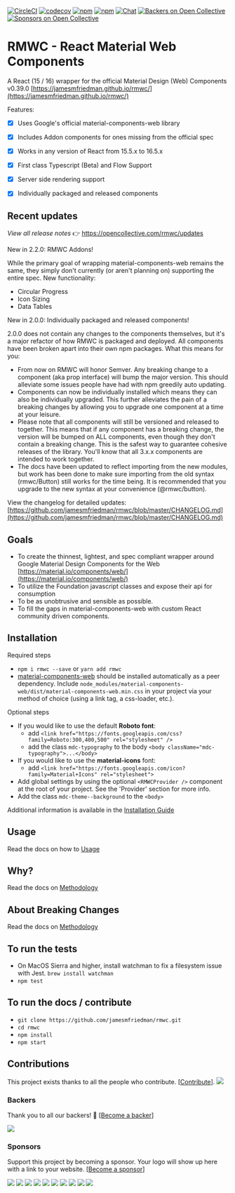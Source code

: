 [![CircleCI](https://circleci.com/gh/jamesmfriedman/rmwc/tree/master.svg?style=shield)](https://circleci.com/gh/jamesmfriedman/rmwc/tree/master)
[![codecov](https://codecov.io/gh/jamesmfriedman/rmwc/branch/master/graph/badge.svg)](https://codecov.io/gh/jamesmfriedman/rmwc)
[![npm](https://img.shields.io/npm/v/rmwc.svg)](https://www.npmjs.com/package/rmwc)
[![npm](https://img.shields.io/npm/l/rmwc.svg)](https://github.com/jamesmfriedman/rmwc/blob/master/LICENSE)
[![Chat](https://img.shields.io/discord/490680848979591168.svg)](https://discord.gg/4BSUxCW)
[![Backers on Open Collective](https://opencollective.com/rmwc/backers/badge.svg)](#backers) 
[![Sponsors on Open Collective](https://opencollective.com/rmwc/sponsors/badge.svg)](#sponsors) 

# RMWC - React Material Web Components

A React (15 / 16) wrapper for the official Material Design (Web) Components v0.39.0
[https://jamesmfriedman.github.io/rmwc/](https://jamesmfriedman.github.io/rmwc/)

Features:

* [x] Uses Google's official material-components-web library
* [x] Includes Addon components for ones missing from the official spec
* [x] Works in any version of React from 15.5.x to 16.5.x
* [x] First class Typescript (Beta) and Flow Support
* [x] Server side rendering support
* [x] Individually packaged and released components


## Recent updates

*View all release notes* 👉 https://opencollective.com/rmwc/updates

New in 2.2.0: RMWC Addons!

While the primary goal of wrapping material-components-web remains the same, they simply don't currently (or aren't planning on) supporting the entire spec. New functionality:

- Circular Progress
- Icon Sizing
- Data Tables

New in 2.0.0: Individually packaged and released components!

2.0.0 does not contain any changes to the components themselves, but it's a major refactor of how RMWC is packaged and deployed. All components have been broken apart into their own npm packages. What this means for you:

- From now on RMWC will honor Semver. Any breaking change to a component (aka prop interface) will bump the major version. This should alleviate some issues people have had with npm greedily auto updating.
- Components can now be individually installed which means they can also be individually upgraded. This further alleviates the pain of a breaking changes by allowing you to upgrade one component at a time at your leisure. 
- Please note that all components will still be versioned and released to together. This means that if any component has a breaking change, the version will be bumped on ALL components, even though they don't contain a breaking change. This is the safest way to guarantee cohesive releases of the library. You'll know that all 3.x.x components are intended to work together.
- The docs have been updated to reflect importing from the new modules, but work has been done to make sure importing from the old syntax (rmwc/Button) still works for the time being. It is recommended that you upgrade to the new syntax at your convenience (@rmwc/button).

View the changelog for detailed updates: [https://github.com/jamesmfriedman/rmwc/blob/master/CHANGELOG.md](https://github.com/jamesmfriedman/rmwc/blob/master/CHANGELOG.md)

## Goals

* To create the thinnest, lightest, and spec compliant wrapper around Google
  Material Design Components for the Web
  [https://material.io/components/web/](https://material.io/components/web/)
* To utilize the Foundation javascript classes and expose their api for
  consumption
* To be as unobtrusive and sensible as possible.
* To fill the gaps in material-components-web with custom React community driven components.

## Installation

Required steps

* `npm i rmwc --save` or `yarn add rmwc`
* [material-components-web](https://github.com/material-components/material-components-web) should be installed automatically as a peer dependency. Include `node_modules/material-components-web/dist/material-components-web.min.css` in your project via your method of choice (using a link tag, a css-loader, etc.).

Optional steps

* If you would like to use the default **Roboto font**:
  * add `<link href="https://fonts.googleapis.com/css?family=Roboto:300,400,500" rel="stylesheet" />`
  * add the class `mdc-typography` to the body `<body className="mdc-typography">...</body>`
* If you would like to use the **material-icons** font:
  * add `<link href="https://fonts.googleapis.com/icon?family=Material+Icons" rel="stylesheet">`
* Add global settings by using the optional `<RMWCProvider />` component at the root of your project. See the 'Provider' section for more info.
* Add the class `mdc-theme--background` to the `<body>`

Additional information is available in the [Installation Guide](https://jamesmfriedman.github.io/rmwc/installation)

## Usage

Read the docs on how to [Usage](https://jamesmfriedman.github.io/rmwc/usage)

## Why?

Read the docs on [Methodology](https://jamesmfriedman.github.io/rmwc/methodology)

## About Breaking Changes

Read the docs on [Methodology](https://jamesmfriedman.github.io/rmwc/methodology)

## To run the tests

* On MacOS Sierra and higher, install watchman to fix a filesystem issue with
  Jest. `brew install watchman`
* `npm test`

## To run the docs / contribute

* `git clone https://github.com/jamesmfriedman/rmwc.git`
* `cd rmwc`
* `npm install`
* `npm start`

## Contributions

This project exists thanks to all the people who contribute. [[Contribute](CONTRIBUTING.md)].
<a href="https://github.com/jamesmfriedman/rmwc/graphs/contributors"><img src="https://opencollective.com/rmwc/contributors.svg?width=890&button=false" /></a>


### Backers

Thank you to all our backers! 🙏 [[Become a backer](https://opencollective.com/rmwc#backer)]

<a href="https://opencollective.com/rmwc#backers" target="_blank"><img src="https://opencollective.com/rmwc/backers.svg?width=890"></a>


### Sponsors

Support this project by becoming a sponsor. Your logo will show up here with a link to your website. [[Become a sponsor](https://opencollective.com/rmwc#sponsor)]

<a href="https://opencollective.com/rmwc/sponsor/0/website" target="_blank"><img src="https://opencollective.com/rmwc/sponsor/0/avatar.svg"></a>
<a href="https://opencollective.com/rmwc/sponsor/1/website" target="_blank"><img src="https://opencollective.com/rmwc/sponsor/1/avatar.svg"></a>
<a href="https://opencollective.com/rmwc/sponsor/2/website" target="_blank"><img src="https://opencollective.com/rmwc/sponsor/2/avatar.svg"></a>
<a href="https://opencollective.com/rmwc/sponsor/3/website" target="_blank"><img src="https://opencollective.com/rmwc/sponsor/3/avatar.svg"></a>
<a href="https://opencollective.com/rmwc/sponsor/4/website" target="_blank"><img src="https://opencollective.com/rmwc/sponsor/4/avatar.svg"></a>
<a href="https://opencollective.com/rmwc/sponsor/5/website" target="_blank"><img src="https://opencollective.com/rmwc/sponsor/5/avatar.svg"></a>
<a href="https://opencollective.com/rmwc/sponsor/6/website" target="_blank"><img src="https://opencollective.com/rmwc/sponsor/6/avatar.svg"></a>
<a href="https://opencollective.com/rmwc/sponsor/7/website" target="_blank"><img src="https://opencollective.com/rmwc/sponsor/7/avatar.svg"></a>
<a href="https://opencollective.com/rmwc/sponsor/8/website" target="_blank"><img src="https://opencollective.com/rmwc/sponsor/8/avatar.svg"></a>
<a href="https://opencollective.com/rmwc/sponsor/9/website" target="_blank"><img src="https://opencollective.com/rmwc/sponsor/9/avatar.svg"></a>

